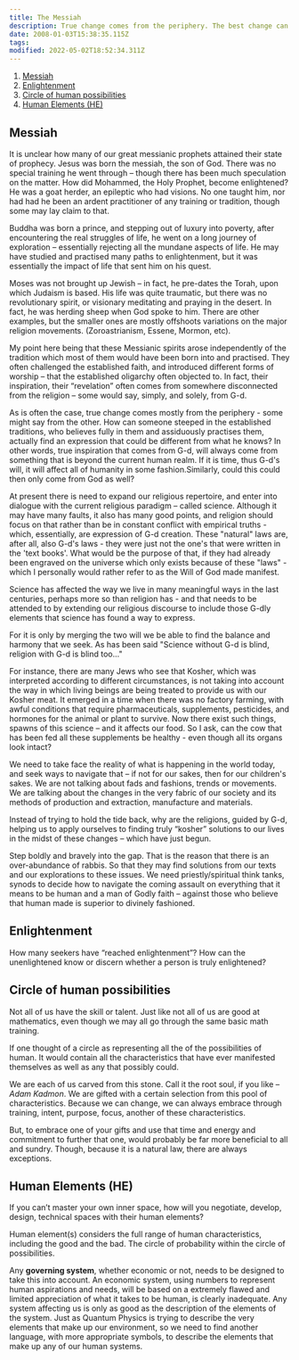 ```yaml
---
title: The Messiah
description: True change comes from the periphery. The best change can be
date: 2008-01-03T15:38:35.115Z
tags:
modified: 2022-05-02T18:52:34.311Z
---
```


1. [Messiah](#messiah)
2. [Enlightenment](#enlightenment)
3. [Circle of human possibilities](#circle-of-human-possibilities)
4. [Human Elements (HE)](#human-elements-he)

## Messiah

It is unclear how many of our great messianic prophets attained their state of prophecy. Jesus was born the messiah, the son of God. There was no special training he went through – though there has been much speculation on the matter. How did Mohammed, the Holy Prophet, become enlightened? He was a goat herder, an epileptic who had visions. No one taught him, nor had had he been an ardent practitioner of any training or tradition, though some may lay claim to that.

Buddha was born a prince, and stepping out of luxury into poverty, after encountering the real struggles of life, he went on a long journey of exploration – essentially rejecting all the mundane aspects of life. He may have studied and practised many paths to enlightenment, but it was essentially the impact of life that sent him on his quest.

Moses was not brought up Jewish – in fact, he pre-dates the Torah, upon which Judaism is based. His life was quite traumatic, but there was no revolutionary spirit, or visionary meditating and praying in the desert. In fact, he was herding sheep when God spoke to him. There are other examples, but the smaller ones are mostly offshoots variations on the major religion movements. (Zoroastrianism, Essene, Mormon, etc).

My point here being that these Messianic spirits arose independently of the tradition which most of them would have been born into and practised. They often challenged the established faith, and introduced different forms of worship – that the established oligarchy often objected to. In fact, their inspiration, their “revelation” often comes from somewhere disconnected from the religion – some would say, simply, and solely, from G-d.

As is often the case, true change comes mostly from the periphery - some might say from the other. How can someone steeped in the established traditions, who believes fully in them and assiduously practises them, actually find an expression that could be different from what he knows? In other words, true inspiration that comes from G-d, will always come from something that is beyond the current human realm. If it is time, thus G-d's will, it will affect all of humanity in some fashion.Similarly, could this could then only come from God as well?

At present there is need to expand our religious repertoire, and enter into dialogue with the current religious paradigm – called science. Although it may have many faults, it also has many good points, and religion should focus on that rather than be in constant conflict with empirical truths - which, essentially, are expression of G-d creation. These "natural" laws are, after all, also G-d's laws - they were just not the one's that were written in the 'text books'. What would be the purpose of that, if they had already been engraved on the universe which only exists because of these "laws" - which I personally would rather refer to as the Will of God made manifest.

Science has affected the way we live in many meaningful ways in the last centuries, perhaps more so than religion has - and that needs to be attended to by extending our religious discourse to include those G-dly elements that science has found a way to express.

For it is only by merging the two will we be able to find the balance and harmony that we seek. As has been said "Science without G-d is blind, religion with G-d is blind too..."

For instance, there are many Jews who see that Kosher, which was interpreted according to different circumstances, is not taking into account the way in which living beings are being treated to provide us with our Kosher meat. It emerged in a time when there was no factory farming, with awful conditions that require pharmaceuticals, supplements, pesticides, and hormones for the animal or plant to survive. Now there exist such things, spawns of this science – and it affects our food. So I ask, can the cow that has been fed all these supplements be healthy - even though all its organs look intact?

We need to take face the reality of what is happening in the world today, and seek ways to navigate that – if not for our sakes, then for our children's sakes. We are not talking about fads and fashions, trends or movements. We are talking about the changes in the very fabric of our society and its methods of production and extraction, manufacture and materials.

Instead of trying to hold the tide back, why are the religions, guided by G-d, helping us to apply ourselves to finding truly “kosher” solutions to our lives in the midst of these changes – which have just begun.

Step boldly and bravely into the gap. That is the reason that there is an over-abundance of rabbis. So that they may find solutions from our texts and our explorations to these issues. We need priestly/spiritual think tanks, synods to decide how to navigate the coming assault on everything that it means to be human and a man of Godly faith – against those who believe that human made is superior to divinely fashioned.

## Enlightenment

How many seekers have “reached enlightenment”? How can the unenlightened know or discern whether a person is truly enlightened?

## Circle of human possibilities

Not all of us have the skill or talent. Just like not all of us are good at mathematics, even though we may all go through the same basic math training.

If one thought of a circle as representing all the of the possibilities of human. It would contain all the characteristics that have ever manifested themselves as well as any that possibly could.

We are each of us carved from this stone. Call it the root soul, if you like – _Adam Kadmon_. We are gifted with a certain selection from this pool of characteristics. Because we can change, we can always embrace through training, intent, purpose, focus, another of these characteristics.

But, to embrace one of your gifts and use that time and energy and commitment to further that one, would probably be far more beneficial to all and sundry. Though, because it is a natural law, there are always exceptions.

## Human Elements (HE)

If you can’t master your own inner space, how will you negotiate, develop, design, technical spaces with their human elements?

Human element(s) considers the full range of human characteristics, including the good and the bad. The circle of probability within the circle of possibilities.

Any **governing system**, whether economic or not, needs to be designed to take this into account. An economic system, using numbers to represent human aspirations and needs, will be based on a extremely flawed and limited appreciation of what it takes to be human, is clearly inadequate. Any system affecting us is only as good as the description of the elements of the system. Just as Quantum Physics is trying to describe the very elements that make up our environment, so we need to find another language, with more appropriate symbols, to describe the elements that make up any of our human systems.

